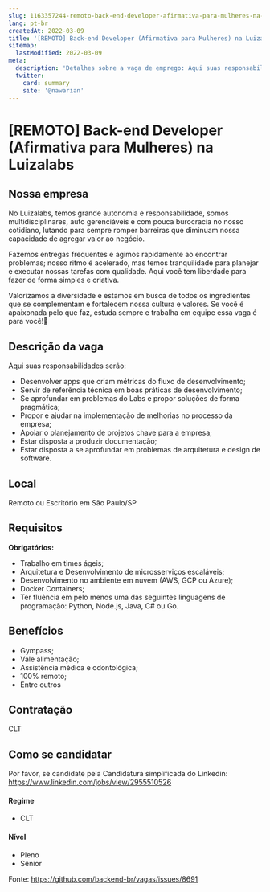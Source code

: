 ```yaml
---
slug: 1163357244-remoto-back-end-developer-afirmativa-para-mulheres-na-luizalabs
lang: pt-br
createdAt: 2022-03-09
title: '[REMOTO] Back-end Developer (Afirmativa para Mulheres) na Luizalabs - Vaga de Emprego'
sitemap:
  lastModified: 2022-03-09
meta:
  description: 'Detalhes sobre a vaga de emprego: Aqui suas responsabilidades serão: - Desenvolver apps que criam métricas do fluxo de desenvolvimento; - Servir de referência técnica em boas práticas de desenvolvimento; - Se aprofundar em problemas do Labs e propor soluções de forma pragmática; - Propor e ajudar na implementação de melhorias no processo da empresa; - Apoiar o planejamento de projetos chave para a empresa; - Estar disposta a produzir documentação; - Estar disposta a se aprofundar em problemas de arquitetura e design de software.'
  twitter:
    card: summary
    site: '@nawarian'
---
```


# [REMOTO] Back-end Developer (Afirmativa para Mulheres) na Luizalabs

## Nossa empresa

No Luizalabs, temos grande autonomia e responsabilidade, somos multidisciplinares, auto gerenciáveis e com pouca burocracia no nosso cotidiano, lutando para sempre romper barreiras que diminuam nossa capacidade de agregar valor ao negócio.

Fazemos entregas frequentes e agimos rapidamente ao encontrar problemas; nosso ritmo é acelerado, mas temos tranquilidade para planejar e executar nossas tarefas com qualidade. Aqui você tem liberdade para fazer de forma simples e criativa.

Valorizamos a diversidade e estamos em busca de todos os ingredientes que se complementam e fortalecem nossa cultura e valores. Se você é apaixonada pelo que faz, estuda sempre e trabalha em equipe essa vaga é para você!🙋

## Descrição da vaga

Aqui suas responsabilidades serão:

- Desenvolver apps que criam métricas do fluxo de desenvolvimento;
- Servir de referência técnica em boas práticas de desenvolvimento;
- Se aprofundar em problemas do Labs e propor soluções de forma pragmática;
- Propor e ajudar na implementação de melhorias no processo da empresa;
- Apoiar o planejamento de projetos chave para a empresa;
- Estar disposta a produzir documentação;
- Estar disposta a se aprofundar em problemas de arquitetura e design de software.

## Local

Remoto ou Escritório em São Paulo/SP

## Requisitos

**Obrigatórios:**
- Trabalho em times ágeis;
- Arquitetura e Desenvolvimento de microsserviços escaláveis;
- Desenvolvimento no ambiente em nuvem (AWS, GCP ou Azure);
- Docker Containers;
- Ter fluência em pelo menos uma das seguintes linguagens de programação: Python, Node.js, Java, C# ou Go.

## Benefícios

- Gympass;
- Vale alimentação;
- Assistência médica e odontológica;
- 100% remoto;
- Entre outros

## Contratação

CLT

## Como se candidatar

Por favor, se candidate pela Candidatura simplificada do Linkedin: https://www.linkedin.com/jobs/view/2955510526

#### Regime
- CLT

#### Nível
- Pleno
- Sênior

Fonte: https://github.com/backend-br/vagas/issues/8691